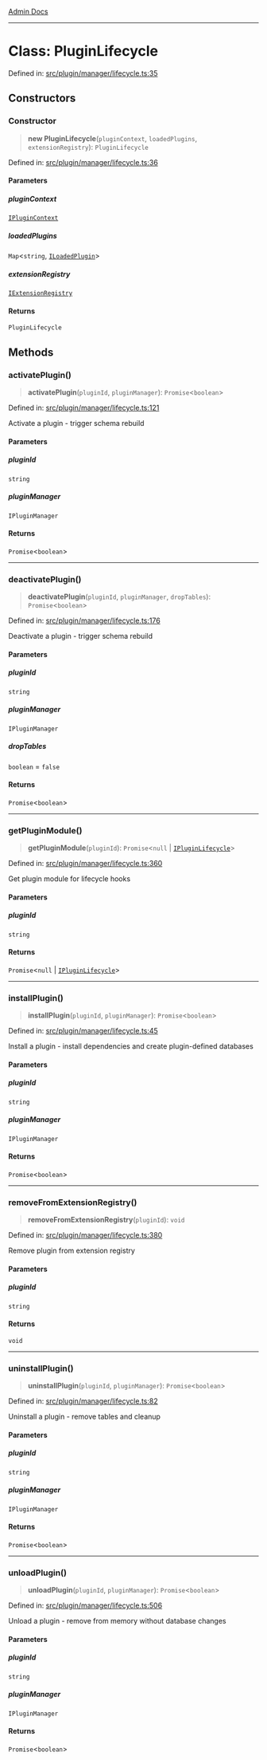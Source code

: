 [Admin Docs](/)

***

# Class: PluginLifecycle

Defined in: [src/plugin/manager/lifecycle.ts:35](https://github.com/Sourya07/talawa-api/blob/583d62db9438de398bb9012a4a2617e2cb268b08/src/plugin/manager/lifecycle.ts#L35)

## Constructors

### Constructor

> **new PluginLifecycle**(`pluginContext`, `loadedPlugins`, `extensionRegistry`): `PluginLifecycle`

Defined in: [src/plugin/manager/lifecycle.ts:36](https://github.com/Sourya07/talawa-api/blob/583d62db9438de398bb9012a4a2617e2cb268b08/src/plugin/manager/lifecycle.ts#L36)

#### Parameters

##### pluginContext

[`IPluginContext`](../../../types/interfaces/IPluginContext.md)

##### loadedPlugins

`Map`\<`string`, [`ILoadedPlugin`](../../../types/interfaces/ILoadedPlugin.md)\>

##### extensionRegistry

[`IExtensionRegistry`](../../../types/interfaces/IExtensionRegistry.md)

#### Returns

`PluginLifecycle`

## Methods

### activatePlugin()

> **activatePlugin**(`pluginId`, `pluginManager`): `Promise`\<`boolean`\>

Defined in: [src/plugin/manager/lifecycle.ts:121](https://github.com/Sourya07/talawa-api/blob/583d62db9438de398bb9012a4a2617e2cb268b08/src/plugin/manager/lifecycle.ts#L121)

Activate a plugin - trigger schema rebuild

#### Parameters

##### pluginId

`string`

##### pluginManager

`IPluginManager`

#### Returns

`Promise`\<`boolean`\>

***

### deactivatePlugin()

> **deactivatePlugin**(`pluginId`, `pluginManager`, `dropTables`): `Promise`\<`boolean`\>

Defined in: [src/plugin/manager/lifecycle.ts:176](https://github.com/Sourya07/talawa-api/blob/583d62db9438de398bb9012a4a2617e2cb268b08/src/plugin/manager/lifecycle.ts#L176)

Deactivate a plugin - trigger schema rebuild

#### Parameters

##### pluginId

`string`

##### pluginManager

`IPluginManager`

##### dropTables

`boolean` = `false`

#### Returns

`Promise`\<`boolean`\>

***

### getPluginModule()

> **getPluginModule**(`pluginId`): `Promise`\<`null` \| [`IPluginLifecycle`](../../../types/interfaces/IPluginLifecycle.md)\>

Defined in: [src/plugin/manager/lifecycle.ts:360](https://github.com/Sourya07/talawa-api/blob/583d62db9438de398bb9012a4a2617e2cb268b08/src/plugin/manager/lifecycle.ts#L360)

Get plugin module for lifecycle hooks

#### Parameters

##### pluginId

`string`

#### Returns

`Promise`\<`null` \| [`IPluginLifecycle`](../../../types/interfaces/IPluginLifecycle.md)\>

***

### installPlugin()

> **installPlugin**(`pluginId`, `pluginManager`): `Promise`\<`boolean`\>

Defined in: [src/plugin/manager/lifecycle.ts:45](https://github.com/Sourya07/talawa-api/blob/583d62db9438de398bb9012a4a2617e2cb268b08/src/plugin/manager/lifecycle.ts#L45)

Install a plugin - install dependencies and create plugin-defined databases

#### Parameters

##### pluginId

`string`

##### pluginManager

`IPluginManager`

#### Returns

`Promise`\<`boolean`\>

***

### removeFromExtensionRegistry()

> **removeFromExtensionRegistry**(`pluginId`): `void`

Defined in: [src/plugin/manager/lifecycle.ts:380](https://github.com/Sourya07/talawa-api/blob/583d62db9438de398bb9012a4a2617e2cb268b08/src/plugin/manager/lifecycle.ts#L380)

Remove plugin from extension registry

#### Parameters

##### pluginId

`string`

#### Returns

`void`

***

### uninstallPlugin()

> **uninstallPlugin**(`pluginId`, `pluginManager`): `Promise`\<`boolean`\>

Defined in: [src/plugin/manager/lifecycle.ts:82](https://github.com/Sourya07/talawa-api/blob/583d62db9438de398bb9012a4a2617e2cb268b08/src/plugin/manager/lifecycle.ts#L82)

Uninstall a plugin - remove tables and cleanup

#### Parameters

##### pluginId

`string`

##### pluginManager

`IPluginManager`

#### Returns

`Promise`\<`boolean`\>

***

### unloadPlugin()

> **unloadPlugin**(`pluginId`, `pluginManager`): `Promise`\<`boolean`\>

Defined in: [src/plugin/manager/lifecycle.ts:506](https://github.com/Sourya07/talawa-api/blob/583d62db9438de398bb9012a4a2617e2cb268b08/src/plugin/manager/lifecycle.ts#L506)

Unload a plugin - remove from memory without database changes

#### Parameters

##### pluginId

`string`

##### pluginManager

`IPluginManager`

#### Returns

`Promise`\<`boolean`\>
